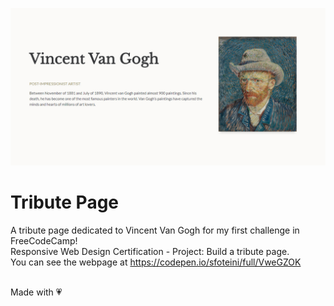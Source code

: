 ![Tribute Page Preview](/images/tribute_social_preview.jpg)

# Tribute Page
A tribute page dedicated to Vincent Van Gogh for my first challenge in FreeCodeCamp!<br/>
Responsive Web Design Certification - Project: Build a tribute page.<br/>
You can see the webpage at https://codepen.io/sfoteini/full/VweGZOK<br/><br/>

Made with :heartpulse:
